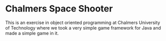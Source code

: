 Chalmers Space Shooter
======================

This is an exercise in object oriented programming at Chalmers University of Technology
where we took a very simple game framework for Java and made a simple game in it.
